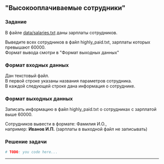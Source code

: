 ## "Высокооплачиваемые сотрудники"

### Задание
В файле [data/salaries.txt](data/salaries.txt) даны зарплаты сотрудников.

Выведите всех сотрудников в файл highly_paid.txt, зарплаты которых превышают 60000. \
Формат вывода смотри в "Формат выходных данных"

### Формат входных данных

Дан текстовый файл. \
В первой строке указаны названия параметров сотрудника. \
В каждой следующей строке дана информация о сотруднике.

### Формат выходных данных

Записать информацию в файл highly_paid.txt о сотрудниках с зарплатой выше 60000.

Сотрудников вывести в формате: Фамилия И.О., \
например: **Иванов И.П.** (зарплаты в выходной файл не записывать)

### Решение задачи

```python
# TODO: you code here...
```

---
